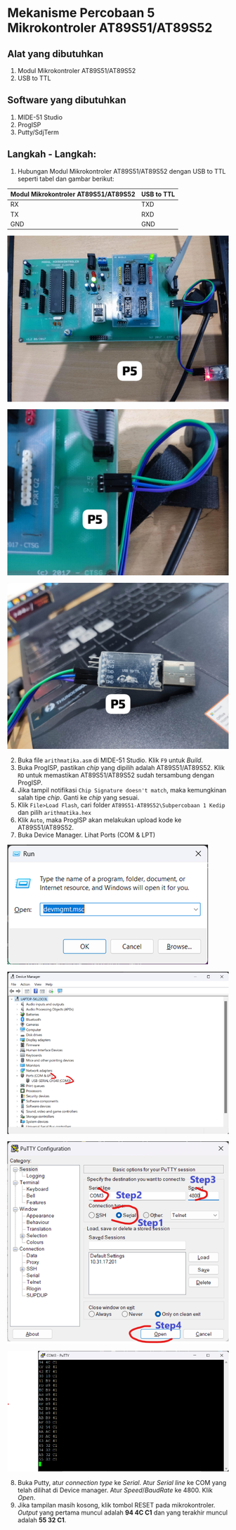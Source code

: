 # Mekanisme Percobaan 5 Mikrokontroler AT89S51/AT89S52
## Alat yang dibutuhkan
1. Modul Mikrokontroler AT89S51/AT89S52
2. USB to TTL

## Software yang dibutuhkan
1. MIDE-51 Studio
2. ProgISP
3. Putty/SdjTerm

## Langkah - Langkah:
1. Hubungan Modul Mikrokontroler AT89S51/AT89S52 dengan USB to TTL seperti tabel dan gambar berikut:

|Modul Mikrokontroler AT89S51/AT89S52|USB to TTL|
|---|---|
|RX|TXD|
|TX|RXD|
|GND|GND|

![Percobaan 5 Mikrokontroler AT89S51/AT89S52](/assets/images/AT89S51-AT89S52/P5.jpeg)

![Percobaan 5 Mikrokontroler AT89S51/AT89S52](/assets/images/AT89S51-AT89S52/P5-UART-1.jpeg)

![Percobaan 5 Mikrokontroler AT89S51/AT89S52](/assets/images/AT89S51-AT89S52/P5-UART-2.jpeg)

2. Buka file ```arithmatika.asm``` di MIDE-51 Studio. Klik ```F9``` untuk _Build_.
3. Buka ProgISP, pastikan _chip_ yang dipilih adalah AT89S51/AT89S52. Klik ```RD``` untuk memastikan AT89S51/AT89S52 sudah tersambung dengan ProgISP.
4. Jika tampil notifikasi ```Chip Signature doesn't match```, maka kemungkinan salah tipe _chip_. Ganti ke _chip_ yang sesuai.
5. Klik ```File>Load Flash```, cari folder ```AT89S51-AT89S52\Subpercobaan 1 Kedip``` dan pilih ```arithmatika.hex```
6. Klik ```Auto```, maka ProgISP akan melakukan upload kode ke AT89S51/AT89S52.
7. Buka Device Manager. Lihat Ports (COM & LPT)

![Percobaan 5 Mikrokontroler AT89S51/AT89S52](/assets/images/AT89S51-AT89S52/P5-devmgmt-1.png)

![Percobaan 5 Mikrokontroler AT89S51/AT89S52](/assets/images/AT89S51-AT89S52/P5-devmgmt-2.png)

![Percobaan 5 Mikrokontroler AT89S51/AT89S52](/assets/images/AT89S51-AT89S52/P5-putty-1.png)

![Percobaan 5 Mikrokontroler AT89S51/AT89S52](/assets/images/AT89S51-AT89S52/P5-putty-2.png)


8. Buka Putty, atur _connection type_ ke _Serial_. Atur _Serial line_ ke COM yang telah dilihat di Device manager. Atur _Speed_/_BaudRate_ ke 4800. Klik _Open_.
9. Jika tampilan masih kosong, klik tombol RESET pada mikrokontroler. _Output_ yang pertama muncul adalah **94 4C C1** dan yang terakhir muncul adalah **55 32 C1**.